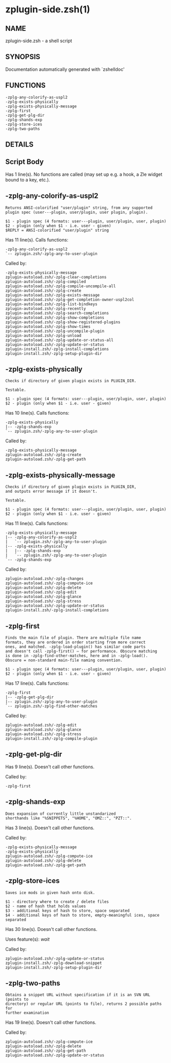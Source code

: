 zplugin-side.zsh(1)
===================

NAME
----
zplugin-side.zsh - a shell script

SYNOPSIS
--------
Documentation automatically generated with \`zshelldoc'

FUNCTIONS
---------

```text
-zplg-any-colorify-as-uspl2
-zplg-exists-physically
-zplg-exists-physically-message
-zplg-first
-zplg-get-plg-dir
-zplg-shands-exp
-zplg-store-ices
-zplg-two-paths
```

DETAILS
-------

## Script Body

Has 1 line(s). No functions are called (may set up e.g. a hook, a Zle widget bound to a key, etc.).

## -zplg-any-colorify-as-uspl2

```text
Returns ANSI-colorified "user/plugin" string, from any supported
plugin spec (user---plugin, user/plugin, user plugin, plugin).

$1 - plugin spec (4 formats: user---plugin, user/plugin, user, plugin)
$2 - plugin (only when $1 - i.e. user - given)
$REPLY = ANSI-colorified "user/plugin" string
```

Has 11 line(s). Calls functions:

```text
-zplg-any-colorify-as-uspl2
`-- zplugin.zsh/-zplg-any-to-user-plugin
```

Called by:

```text
-zplg-exists-physically-message
zplugin-autoload.zsh/-zplg-clear-completions
zplugin-autoload.zsh/-zplg-compiled
zplugin-autoload.zsh/-zplg-compile-uncompile-all
zplugin-autoload.zsh/-zplg-create
zplugin-autoload.zsh/-zplg-exists-message
zplugin-autoload.zsh/-zplg-get-completion-owner-uspl2col
zplugin-autoload.zsh/-zplg-list-bindkeys
zplugin-autoload.zsh/-zplg-recently
zplugin-autoload.zsh/-zplg-search-completions
zplugin-autoload.zsh/-zplg-show-completions
zplugin-autoload.zsh/-zplg-show-registered-plugins
zplugin-autoload.zsh/-zplg-show-times
zplugin-autoload.zsh/-zplg-uncompile-plugin
zplugin-autoload.zsh/-zplg-unload
zplugin-autoload.zsh/-zplg-update-or-status-all
zplugin-autoload.zsh/-zplg-update-or-status
zplugin-install.zsh/-zplg-install-completions
zplugin-install.zsh/-zplg-setup-plugin-dir
```

## -zplg-exists-physically

```text
Checks if directory of given plugin exists in PLUGIN_DIR.

Testable.

$1 - plugin spec (4 formats: user---plugin, user/plugin, user, plugin)
$2 - plugin (only when $1 - i.e. user - given)
```

Has 10 line(s). Calls functions:

```text
-zplg-exists-physically
|-- -zplg-shands-exp
`-- zplugin.zsh/-zplg-any-to-user-plugin
```

Called by:

```text
-zplg-exists-physically-message
zplugin-autoload.zsh/-zplg-create
zplugin-autoload.zsh/-zplg-get-path
```

## -zplg-exists-physically-message

```text 
Checks if directory of given plugin exists in PLUGIN_DIR,
and outputs error message if it doesn't.

Testable.

$1 - plugin spec (4 formats: user---plugin, user/plugin, user, plugin)
$2 - plugin (only when $1 - i.e. user - given)
```

Has 11 line(s). Calls functions:

```text
-zplg-exists-physically-message
|-- -zplg-any-colorify-as-uspl2
|   `-- zplugin.zsh/-zplg-any-to-user-plugin
|-- -zplg-exists-physically
|   |-- -zplg-shands-exp
|   `-- zplugin.zsh/-zplg-any-to-user-plugin
`-- -zplg-shands-exp
```

Called by:

```text
zplugin-autoload.zsh/-zplg-changes
zplugin-autoload.zsh/-zplg-compute-ice
zplugin-autoload.zsh/-zplg-delete
zplugin-autoload.zsh/-zplg-edit
zplugin-autoload.zsh/-zplg-glance
zplugin-autoload.zsh/-zplg-stress
zplugin-autoload.zsh/-zplg-update-or-status
zplugin-install.zsh/-zplg-install-completions
```

## -zplg-first

```text
Finds the main file of plugin. There are multiple file name
formats, they are ordered in order starting from more correct
ones, and matched. -zplg-load-plugin() has similar code parts
and doesn't call -zplg-first() – for performance. Obscure matching
is done in -zplg-find-other-matches, here and in -zplg-load().
Obscure = non-standard main-file naming convention.

$1 - plugin spec (4 formats: user---plugin, user/plugin, user, plugin)
$2 - plugin (only when $1 - i.e. user - given)
```

Has 17 line(s). Calls functions:

```text
-zplg-first
|-- -zplg-get-plg-dir
|-- zplugin.zsh/-zplg-any-to-user-plugin
`-- zplugin.zsh/-zplg-find-other-matches
```

Called by:

```text
zplugin-autoload.zsh/-zplg-edit
zplugin-autoload.zsh/-zplg-glance
zplugin-autoload.zsh/-zplg-stress
zplugin-install.zsh/-zplg-compile-plugin
```

## -zplg-get-plg-dir

Has 9 line(s). Doesn't call other functions.

Called by:

```text
-zplg-first
```

## -zplg-shands-exp

```text
Does expansion of currently little unstandarized
shorthands like "%SNIPPETS", "%HOME", "OMZ::", "PZT::".
```

Has 3 line(s). Doesn't call other functions.

Called by:

```text
-zplg-exists-physically-message
-zplg-exists-physically
zplugin-autoload.zsh/-zplg-compute-ice
zplugin-autoload.zsh/-zplg-delete
zplugin-autoload.zsh/-zplg-get-path
```

## -zplg-store-ices

```text
Saves ice mods in given hash onto disk.

$1 - directory where to create / delete files
$2 - name of hash that holds values
$3 - additional keys of hash to store, space separated
$4 - additional keys of hash to store, empty-meaningful ices, space separated
```

Has 30 line(s). Doesn't call other functions.

Uses feature(s): _wait_

Called by:

```text
zplugin-autoload.zsh/-zplg-update-or-status
zplugin-install.zsh/-zplg-download-snippet
zplugin-install.zsh/-zplg-setup-plugin-dir
```

## -zplg-two-paths

```text
Obtains a snippet URL without specification if it is an SVN URL (points to
directory) or regular URL (points to file), returns 2 possible paths for
further examination
```

Has 19 line(s). Doesn't call other functions.

Called by:

```text
zplugin-autoload.zsh/-zplg-compute-ice
zplugin-autoload.zsh/-zplg-delete
zplugin-autoload.zsh/-zplg-get-path
zplugin-autoload.zsh/-zplg-update-or-status
```


